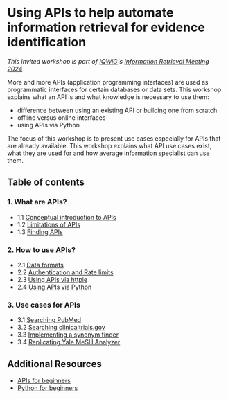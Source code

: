 # Using APIs to help automate information retrieval for evidence identification

_This invited workshop is part of [IQWiG](https://www.iqwig.de/en/)'s [Information Retrieval Meeting 2024](https://www.iqwig.de/en/events/information-retrieval-meeting/)_

More and more APIs (application programming interfaces) are used as programmatic interfaces for certain databases or data sets. This workshop explains what an API is and what knowledge is necessary to use them:

 - difference between using an existing API or building one from scratch
 - offline versus online interfaces
 - using APIs via Python

The focus of this workshop is to present use cases especially for APIs that are already available. This workshop explains what API use cases exist, what they are used for and how average information specialist can use them.

## Table of contents

### 1. What are APIs?

 - 1.1 [Conceptual introduction to APIs](1-what/1-1-conceptual-introduction.md)
 - 1.2 [Limitations of APIs](1-what/1-2-limitations-of-apis.md)
 - 1.3 [Finding APIs](1-what/1-3-finding-apis.md)

### 2. How to use APIs?

 - 2.1 [Data formats](2-how/2-1-data-formats)
 - 2.2 [Authentication and Rate limits](2-how/2-2-authentication-and-rate-limits.md)
 - 2.3 [Using APIs via httpie](2-how/2-3-using-apis-via-httpie.md)
 - 2.4 [Using APIs via Python](2-how/2-4-using-apis-via-python.ipynb)

### 3. Use cases for APIs

 - 3.1 [Searching PubMed](3-use-cases/3-1-searching-pubmed.ipynb)
 - 3.2 [Searching clinicaltrials.gov](3-use-cases/3-2-searching-clinicaltrials-gov.ipynb)
 - 3.3 [Implementing a synonym finder](3-use-cases/3-3-implementing-a-synonym-finder.ipynb)
 - 3.4 [Replicating Yale MeSH Analyzer](3-use-cases/3-4-replicating-yale-mesh-analyzer.ipynb)

## Additional Resources

 - [APIs for beginners](https://www.freecodecamp.org/news/what-is-an-api-in-english-please-b880a3214a82/)
 - [Python for beginners](https://www.freecodecamp.org/news/learn-python-the-right-way/)


